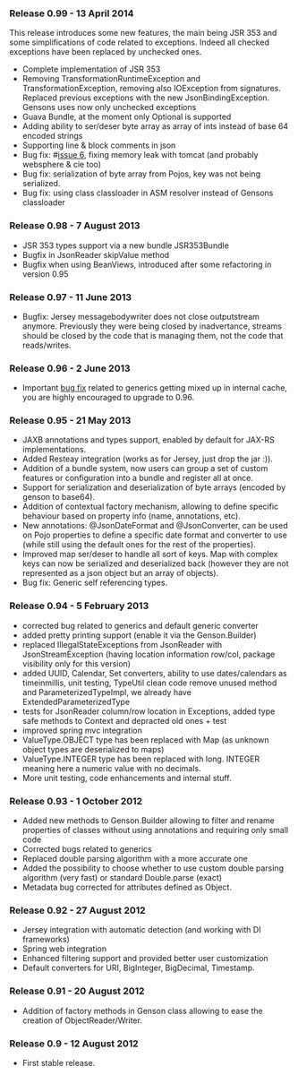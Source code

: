 ### Release 0.99 - 13 April 2014 ###
This release introduces some new features, the main being JSR 353 and some simplifications of code related to exceptions. Indeed all checked exceptions have been replaced by unchecked ones.

  * Complete implementation of JSR 353
  * Removing TransformationRuntimeException and TransformationException, removing also IOException from signatures. Replaced previous exceptions with the new JsonBindingException. Gensons uses now only unchecked exceptions
  * Guava Bundle, at the moment only Optional is supported
  * Adding ability to ser/deser byte array as array of ints instead of base 64 encoded strings
  * Supporting line & block comments in json
  * Bug fix: #[issue 6](https://code.google.com/p/genson/issues/detail?id=6), fixing memory leak with tomcat (and probably websphere & cie too)
  * Bug fix: serialization of byte array from Pojos, key was not being serialized.
  * Bug fix: using class classloader in ASM resolver instead of Gensons classloader


### Release 0.98 - 7 August 2013 ###
  * JSR 353 types support via a new bundle JSR353Bundle
  * Bugfix in JsonReader skipValue method
  * Bugfix when using BeanViews, introduced after some refactoring in version 0.95

### Release 0.97 - 11 June 2013 ###
  * Bugfix: Jersey messagebodywriter does not close outputstream anymore. Previously they were being closed by inadvertance, streams should be closed by the code that is managing them, not the code that reads/writes.

### Release 0.96 - 2 June 2013 ###
  * Important [bug fix](http://code.google.com/p/genson/issues/detail?id=4) related to generics getting mixed up in internal cache, you are highly encouraged to upgrade to 0.96.

### Release 0.95 - 21 May 2013 ###
  * JAXB annotations and types support, enabled by default for JAX-RS implementations.
  * Added Resteay integration (works as for Jersey, just drop the jar :)).
  * Addition of a bundle system, now users can group a set of custom features or configuration into a bundle and register all at once.
  * Support for serialization and deserialization of byte arrays (encoded by genson to base64).
  * Addition of contextual factory mechanism, allowing to define specific behaviour based on property info (name, annotations, etc).
  * New annotations: @JsonDateFormat and @JsonConverter, can be used on Pojo properties to define a specific date format and converter to use (while still using the default ones for the rest of the properties).
  * Improved map ser/deser to handle all sort of keys. Map with complex keys can now be serialized and deserialized back (however they are not represented as a json object but an array of objects).
  * Bug fix: Generic self referencing types.

### Release 0.94 - 5 February 2013 ###
  * corrected bug related to generics and default generic converter
  * added pretty printing support (enable it via the Genson.Builder)
  * replaced IllegalStateExceptions from JsonReader with JsonStreamException (having location information row/col, package visibility only for this version)
  * added UUID, Calendar, Set converters, ability to use dates/calendars as timeinmillis, unit testing, TypeUtil clean code remove unused method and ParameterizedTypeImpl, we already have ExtendedParameterizedType
  * tests for JsonReader column/row location in Exceptions, added type safe methods to Context and depracted old ones + test
  * improved spring mvc integration
  * ValueType.OBJECT type has been replaced with Map (as unknown object types are deserialized to maps)
  * ValueType.INTEGER type has been replaced with long. INTEGER meaning here a numeric value with no decimals.
  * More unit testing, code enhancements and internal stuff.

### Release 0.93 - 1 October 2012 ###
  * Added new methods to Genson.Builder allowing to filter and rename properties of classes without using annotations and requiring only small code
  * Corrected bugs related to generics
  * Replaced double parsing algorithm with a more accurate one
  * Added the possibility to choose whether to use custom double parsing algorithm (very fast) or standard Double.parse (exact)
  * Metadata bug corrected for attributes defined as Object.

### Release 0.92 - 27 August 2012 ###
  * Jersey integration with automatic detection (and working with DI frameworks)
  * Spring web integration
  * Enhanced filtering support and provided better user customization
  * Default converters for URI, BigInteger, BigDecimal, Timestamp.

### Release 0.91 - 20 August 2012 ###
  * Addition of factory methods in Genson class allowing to ease the creation of ObjectReader/Writer.

### Release 0.9 - 12 August 2012 ###
  * First stable release.